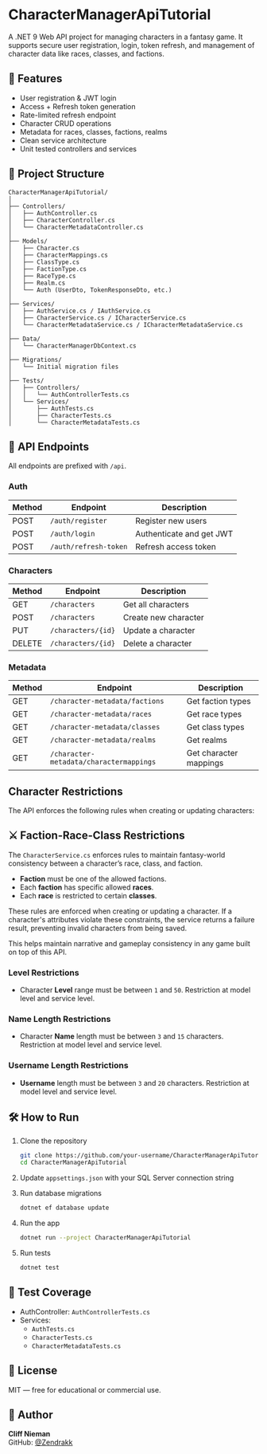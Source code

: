 # CharacterManagerApiTutorial

A .NET 9 Web API project for managing characters in a fantasy game. It supports secure user registration, login, token refresh, and management of character data like races, classes, and factions.

## 🚀 Features

- User registration & JWT login
- Access + Refresh token generation
- Rate-limited refresh endpoint
- Character CRUD operations
- Metadata for races, classes, factions, realms
- Clean service architecture
- Unit tested controllers and services

## 🧱 Project Structure

```
CharacterManagerApiTutorial/
│
├── Controllers/
│   ├── AuthController.cs
│   ├── CharacterController.cs
│   └── CharacterMetadataController.cs
│
├── Models/
│   ├── Character.cs
│   ├── CharacterMappings.cs
│   ├── ClassType.cs
│   ├── FactionType.cs
│   ├── RaceType.cs
│   ├── Realm.cs
│   └── Auth (UserDto, TokenResponseDto, etc.)
│
├── Services/
│   ├── AuthService.cs / IAuthService.cs
│   ├── CharacterService.cs / ICharacterService.cs
│   └── CharacterMetadataService.cs / ICharacterMetadataService.cs
│
├── Data/
│   └── CharacterManagerDbContext.cs
│
├── Migrations/
│   └── Initial migration files
│
├── Tests/
│   ├── Controllers/
│   │   └── AuthControllerTests.cs
│   └── Services/
│       ├── AuthTests.cs
│       ├── CharacterTests.cs
│       └── CharacterMetadataTests.cs
```

## 🔐 API Endpoints

All endpoints are prefixed with `/api`.

### Auth

| Method | Endpoint              | Description              |
|--------|-----------------------|--------------------------|
| POST   | `/auth/register`      | Register new users       |
| POST   | `/auth/login`         | Authenticate and get JWT |
| POST   | `/auth/refresh-token` | Refresh access token     |

### Characters

| Method | Endpoint          | Description              |
|--------|-------------------|--------------------------|
| GET    | `/characters`     | Get all characters       |
| POST   | `/characters`     | Create new character     |
| PUT    | `/characters/{id}`| Update a character       |
| DELETE | `/characters/{id}`| Delete a character       |

### Metadata

| Method | Endpoint             | Description                    |
|--------|----------------------|--------------------------------|
| GET    | `/character-metadata/factions`  | Get faction types   |
| GET    | `/character-metadata/races`     | Get race types      |
| GET    | `/character-metadata/classes`   | Get class types     |
| GET    | `/character-metadata/realms`    | Get realms          |
| GET    | `/character-metadata/charactermappings`    | Get character mappings          |

## Character Restrictions

The API enforces the following rules when creating or updating characters:

## ⚔️ Faction-Race-Class Restrictions

The `CharacterService.cs` enforces rules to maintain fantasy-world consistency between a character’s race, class, and faction.

- **Faction** must be one of the allowed factions.
- Each **faction** has specific allowed **races**.
- Each **race** is restricted to certain **classes**.

These rules are enforced when creating or updating a character. If a character's attributes violate these constraints, the service returns a failure result, preventing invalid characters from being saved.

This helps maintain narrative and gameplay consistency in any game built on top of this API.

### Level Restrictions

- Character **Level** range must be between `1` and `50`. Restriction at model level and service level.

### Name Length Restrictions

- Character **Name** length must be between `3` and `15` characters. Restriction at model level and service level.

### Username Length Restrictions

- **Username** length must be between `3` and `20` characters. Restriction at model level and service level.

## 🛠 How to Run

1. Clone the repository
   ```bash
   git clone https://github.com/your-username/CharacterManagerApiTutorial.git
   cd CharacterManagerApiTutorial
   ```

2. Update `appsettings.json` with your SQL Server connection string

3. Run database migrations
   ```bash
   dotnet ef database update
   ```

4. Run the app
   ```bash
   dotnet run --project CharacterManagerApiTutorial
   ```

5. Run tests
   ```bash
   dotnet test
   ```

## 🧪 Test Coverage

- AuthController: `AuthControllerTests.cs`
- Services:
  - `AuthTests.cs`
  - `CharacterTests.cs`
  - `CharacterMetadataTests.cs`

## 📝 License

MIT — free for educational or commercial use.

## 👤 Author

**Cliff Nieman**  
GitHub: [@Zendrakk](https://github.com/Zendrakk) 
